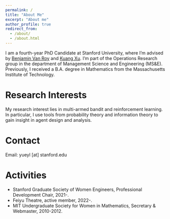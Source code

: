```yaml
---
permalink: /
title: "About Me"
excerpt: "About me"
author_profile: true
redirect_from: 
  - /about/
  - /about.html
---
```


I am a fourth-year PhD Candidate at Stanford University, where I’m advised by [Benjamin Van Roy](https://web.stanford.edu/~bvr/) and [Kuang Xu](http://web.stanford.edu/~kuangxu/). I’m part of the Operations Research group in the department of Management Science and Engineering (MS&E). Previously, I received a B.A. degree in Mathematics from the Massachusetts Institute of Technology. 

Research Interests
======
My research interest lies in multi-armed bandit and reinforcement learning. In particular, I use tools from probability theory and information theory to gain insight in agent design and analysis. 

Contact
======
Email: yueyl [at] stanford.edu

Activities
======
* Stanford Graduate Society of Women Engineers, Professional Development Chair, 2021-. 
* Feiyu Theatre, active member, 2022-. 
* MIT Undergraduate Society for Women in Mathematics, Secretary & Webmaster, 2010-2012. 


